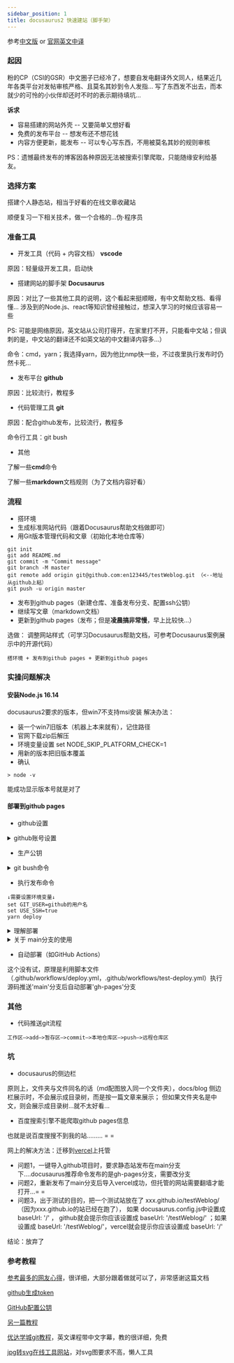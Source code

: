 ```yaml
---
sidebar_position: 1
title: docusaurus2 快速建站（脚手架）
---
```


参考[中文版](https://www.docusaurus.cn/docs/installation) or [官网英文中译](https://docusaurus.io/zh-CN/)

### 起因
粉的CP（CSI的GSR）中文圈子已经冷了，想要自发电翻译外文同人，结果近几年各类平台对发帖审核严格、且莫名其妙到令人发指...
写了东西发不出去，而本就少的可怜的小伙伴却还时不时的表示期待填坑...

**诉求**
- 容易搭建的网站外壳 -- 又要简单又想好看
- 免费的发布平台 -- 想发布还不想花钱
- 内容方便更新，能发布 -- 可以专心写东西，不用被莫名其妙的规则审核

PS：遗憾最终发布的博客因各种原因无法被搜索引擎爬取，只能随缘安利给基友。

### 选择方案
搭建个人静态站，相当于好看的在线文章收藏站

顺便复习一下相关技术，做一个合格的...伪·程序员

### 准备工具

- 开发工具（代码 + 内容文档）
**vscode**

原因：轻量级开发工具，启动快

- 搭建网站的脚手架
**Docusaurus**

原因：对比了一些其他工具的说明，这个看起来挺顺眼，有中文帮助文档、看得懂...
涉及到的Node.js、react等知识曾经接触过，想深入学习的时候应该容易一些

PS: 可能是网络原因，英文站从公司打得开，在家里打不开，只能看中文站；但讽刺的是，中文站的翻译还不如英文站的中文翻译内容多...）

命令：cmd，yarn；我选择yarn，因为他比nmp快一些，不过夜里执行发布时仍然卡死...

- 发布平台
**github**

原因：比较流行，教程多

- 代码管理工具
**git**

原因：配合github发布，比较流行，教程多

命令行工具：git bush

- 其他

了解一些**cmd**命令

了解一些**markdown**文档规则（为了文档内容好看）

### 流程

- 搭环境
- 生成标准网站代码（跟着Docusaurus帮助文档做即可）
- 用Git版本管理代码和文章（初始化本地仓库等）

```text title="git Bash 创建仓库"
git init
git add README.md
git commit -m "Commit message"
git branch -M master
git remote add origin git@github.com:en123445/testWeblog.git （<--地址从github上粘）
git push -u origin master
```

- 发布到github pages（新建仓库、准备发布分支、配置ssh公钥）
- 继续写文章（markdown文档）
- 更新到github pages（发布；但是**凌晨搞非常慢**，早上比较快...）

选做：
调整网站样式（可学习Docusaurus帮助文档，可参考Docusaurus案例展示中的开源代码）

```text  title="碰到的最大难题"
搭环境 + 发布到github pages + 更新到github pages
```

### 实操问题解决

#### 安装Node.js 16.14

docusaurus2要求的版本，但win7不支持msi安装
解决办法：
- 装一个win7旧版本（机器上本来就有），记住路径
- 官网下载zip后解压
- 环境变量设置 set NODE_SKIP_PLATFORM_CHECK=1
- 用新的版本把旧版本覆盖
- 确认

```text title="cmd命令"
> node -v
```
能成功显示版本号就是对了

#### 部署到github pages

- github设置

<details>
<summary>github账号设置</summary>
用户->setting->developer settings->personal access tokens 生成tokens，有时间期限，用于git登录（生成后粘贴保存，因为只能看见一次；rpoe相关的三项都勾选上。

用户->setting->ssh and gpg keys->配置公钥 （否则部署的时候代码推不上来。
</details>

- 生产公钥

<details>
<summary>git bush命令</summary>
1.先配下个人的用户名和邮箱。命令：

git config --global user.name "github用户名"

git config --global user.email "github用户邮箱"

2.可通过命令git config -l查看配置的用户名和邮箱。

3.生产公钥

ssh-keygen -t rsa

输入完这个命令后，会有两个步骤，保存公钥的路径已经设置密码。
忽略这两步，直接点击回车即可生成。

4.生成的公钥默认路径在C:\Users\username.ssh目录下生成 id_rsa、id_rsa.pub 两个文件。
将 id_rsa.pub里的内容复制即可，配置到github

5.测试一下通不通
ssh -T git@github.com 
</details>

- 执行发布命令

```text title="cmd命令"
↓需要设置环境变量↓
set GIT_USER=github的用户名
set USE_SSH=true
yarn deploy
```

<details>
<summary>理解部署</summary>
部署指，yarn deploy 命令，包括在工作区生成 build 文件夹（静态站文件），然后把这些文件 push到 github的 'gh-pages'分支上去，'gh-pages'为访问用
</details>

<details>
<summary>关于 main分支的使用</summary>
因为在github上仓库时，默认用的是'main'分支，但发布命令执行后（在config文件中默认设置了）推送'gh-pages'分支，所以开始感到十分不解，后来看了一下deploy的执行内容发现可以根据自己的需要调整。

可以这么用：

'main'分支放源码（比如.md文件，.jpg文件），从git bush执行git命令推到仓库（访问github时需要token）

'gh-pages'分支放发布文件（build成.html文件了），用deploy命令推送到仓库
</details>

- 自动部署（如GitHub Actions）

这个没有试，原理是利用脚本文件（.github/workflows/deploy.yml，.github/workflows/test-deploy.yml）执行 源码推送'main'分支后自动部署'gh-pages'分支


### 其他

- 代码推送git流程

```text title="git命令"
工作区–>add–>暂存区–>commit–>本地仓库区–>push–>远程仓库区
```

### 坑

- docusaurus的侧边栏

原则上，文件夹与文件同名的话（md配图放入同一个文件夹），docs/blog 侧边栏展示时，不会展示成目录树，而是按一篇文章来展示；
但如果文件夹名是中文，则会展示成目录树...就不太好看...

- 百度搜索引擎不能爬取github pages信息

也就是说百度搜搜不到我的站......... = =

网上的解决方法：迁移到[vercel](https://vercel.com/)上托管

- 问题1，一键导入github项目时，要求静态站发布在main分支下....docusaurus推荐命令发布的是gh-pages分支，需要改分支
- 问题2，重新发布了main分支后导入vercel成功，但托管的网站需要翻墙才能打开...= =
- 问题3，出于测试的目的，把一个测试站放在了 xxx.github.io/testWeblog/ （因为xxx.github.io的站已经在跑了），
如果 docusaurus.config.js中设置成  baseUrl: '/' ， github就会提示你应该设置成 baseUrl: '/testWeblog/' ；如果设置成 baseUrl: '/testWeblog/'，vercel就会提示你应该设置成 baseUrl: '/'

结论：放弃了

### 参考教程

[参考最多的网友心得](https://blog.csdn.net/weixin_44240478/article/details/124883373)，很详细，大部分跟着做就可以了，非常感谢这篇文档

[github生成token](https://blog.csdn.net/amnesiac666/article/details/120489019)

[GitHub配置公钥](https://blog.csdn.net/weixin_46547740/article/details/119907270)

[另一篇教程](https://blog.csdn.net/xinghuowuzhao/article/details/125023242)

[优达学城git教程](https://classroom.udacity.com/courses/ud775)，英文课程带中文字幕，教的很详细，免费

[jpg转svg在线工具网站](https://image.online-convert.com/convert-to-svg)，对svg图要求不高，懒人工具